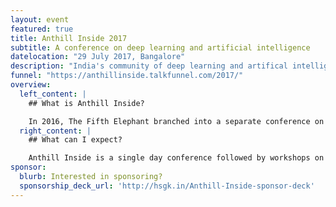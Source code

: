 ```yaml
---
layout: event
featured: true
title: Anthill Inside 2017
subtitle: A conference on deep learning and artificial intelligence
datelocation: "29 July 2017, Bangalore"
description: "India's community of deep learning and artifical intelligence practitioners"
funnel: "https://anthillinside.talkfunnel.com/2017/"
overview:
  left_content: |
    ## What is Anthill Inside?

    In 2016, The Fifth Elephant branched into a separate conference on Deep Learning. Anthill Inside is the new avataar of the Deep Learning conference. Anthill Inside attempts to bridge the gap bringing theoretical advances closer to functioning reality.
  right_content: |
    ## What can I expect?

    Anthill Inside is a single day conference followed by workshops on the second day. The conference will have full, crisp and lightning talks from morning to evening. The workshops on the next day will introduce participants to neural networks followed by two tracks of three-hour workshops on NLP and Computer Vision / AI.
sponsor:
  blurb: Interested in sponsoring?
  sponsorship_deck_url: 'http://hsgk.in/Anthill-Inside-sponsor-deck'
---
```

